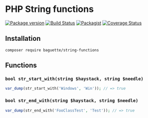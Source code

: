 PHP String functions
====================

[![Package version](http://img.shields.io/packagist/v/baguette/string-functions.svg?style=flat)](https://packagist.org/packages/baguette/string-functions)
[![Build Status](https://travis-ci.org/BaguettePHP/StringFunctions.svg?branch=master)](https://travis-ci.org/BaguettePHP/StringFunctions)
[![Packagist](http://img.shields.io/packagist/dt/baguette/string-functions.svg?style=flat)](https://packagist.org/packages/baguette/string-functions)
[![Coverage Status](https://coveralls.io/repos/BaguettePHP/StringFunctions/badge.svg)](https://coveralls.io/r/BaguettePHP/StringFunctions)

## Installation

```
composer require baguette/string-functions
```

## Functions

### `bool str_start_with(string $haystack, string $needle)`

```php
var_dump(str_start_with('Windows', 'Win')); // => true
```

### `bool str_end_with(string $haystack, string $needle)`

```php
var_dump(str_end_with('FooClassTest', 'Test')); // => true
```
